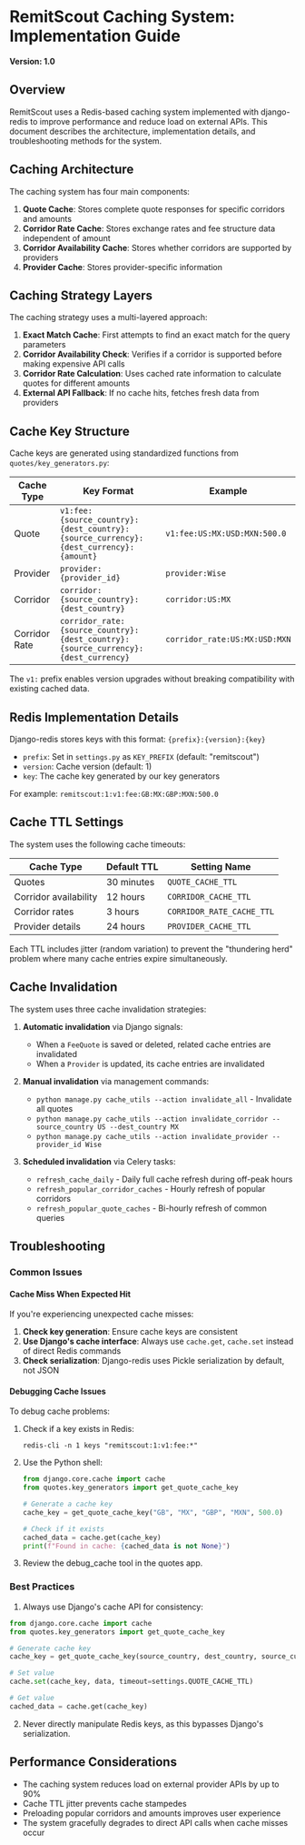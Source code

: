 # RemitScout Caching System: Implementation Guide

**Version: 1.0**

## Overview

RemitScout uses a Redis-based caching system implemented with django-redis to improve performance and reduce load on external APIs. This document describes the architecture, implementation details, and troubleshooting methods for the system.

## Caching Architecture

The caching system has four main components:

1. **Quote Cache**: Stores complete quote responses for specific corridors and amounts
2. **Corridor Rate Cache**: Stores exchange rates and fee structure data independent of amount
3. **Corridor Availability Cache**: Stores whether corridors are supported by providers
4. **Provider Cache**: Stores provider-specific information

## Caching Strategy Layers

The caching strategy uses a multi-layered approach:

1. **Exact Match Cache**: First attempts to find an exact match for the query parameters
2. **Corridor Availability Check**: Verifies if a corridor is supported before making expensive API calls
3. **Corridor Rate Calculation**: Uses cached rate information to calculate quotes for different amounts
4. **External API Fallback**: If no cache hits, fetches fresh data from providers

## Cache Key Structure

Cache keys are generated using standardized functions from `quotes/key_generators.py`:

| Cache Type | Key Format | Example |
|------------|------------|---------|
| Quote | `v1:fee:{source_country}:{dest_country}:{source_currency}:{dest_currency}:{amount}` | `v1:fee:US:MX:USD:MXN:500.0` |
| Provider | `provider:{provider_id}` | `provider:Wise` |
| Corridor | `corridor:{source_country}:{dest_country}` | `corridor:US:MX` |
| Corridor Rate | `corridor_rate:{source_country}:{dest_country}:{source_currency}:{dest_currency}` | `corridor_rate:US:MX:USD:MXN` |

The `v1:` prefix enables version upgrades without breaking compatibility with existing cached data.

## Redis Implementation Details

Django-redis stores keys with this format: `{prefix}:{version}:{key}`

- `prefix`: Set in `settings.py` as `KEY_PREFIX` (default: "remitscout")
- `version`: Cache version (default: 1)
- `key`: The cache key generated by our key generators

For example: `remitscout:1:v1:fee:GB:MX:GBP:MXN:500.0`

## Cache TTL Settings

The system uses the following cache timeouts:

| Cache Type | Default TTL | Setting Name |
|------------|-------------|--------------|
| Quotes | 30 minutes | `QUOTE_CACHE_TTL` |
| Corridor availability | 12 hours | `CORRIDOR_CACHE_TTL` |
| Corridor rates | 3 hours | `CORRIDOR_RATE_CACHE_TTL` |
| Provider details | 24 hours | `PROVIDER_CACHE_TTL` |

Each TTL includes jitter (random variation) to prevent the "thundering herd" problem where many cache entries expire simultaneously.

## Cache Invalidation

The system uses three cache invalidation strategies:

1. **Automatic invalidation** via Django signals:
   - When a `FeeQuote` is saved or deleted, related cache entries are invalidated
   - When a `Provider` is updated, its cache entries are invalidated

2. **Manual invalidation** via management commands:
   - `python manage.py cache_utils --action invalidate_all` - Invalidate all quotes
   - `python manage.py cache_utils --action invalidate_corridor --source_country US --dest_country MX`
   - `python manage.py cache_utils --action invalidate_provider --provider_id Wise`

3. **Scheduled invalidation** via Celery tasks:
   - `refresh_cache_daily` - Daily full cache refresh during off-peak hours
   - `refresh_popular_corridor_caches` - Hourly refresh of popular corridors
   - `refresh_popular_quote_caches` - Bi-hourly refresh of common queries

## Troubleshooting

### Common Issues

#### Cache Miss When Expected Hit

If you're experiencing unexpected cache misses:

1. **Check key generation**: Ensure cache keys are consistent
2. **Use Django's cache interface**: Always use `cache.get`, `cache.set` instead of direct Redis commands
3. **Check serialization**: Django-redis uses Pickle serialization by default, not JSON

#### Debugging Cache Issues

To debug cache problems:

1. Check if a key exists in Redis:
   ```
   redis-cli -n 1 keys "remitscout:1:v1:fee:*"
   ```

2. Use the Python shell:
   ```python
   from django.core.cache import cache
   from quotes.key_generators import get_quote_cache_key

   # Generate a cache key
   cache_key = get_quote_cache_key("GB", "MX", "GBP", "MXN", 500.0)
   
   # Check if it exists
   cached_data = cache.get(cache_key)
   print(f"Found in cache: {cached_data is not None}")
   ```

3. Review the debug_cache tool in the quotes app.

### Best Practices

1. Always use Django's cache API for consistency:

```python
from django.core.cache import cache
from quotes.key_generators import get_quote_cache_key

# Generate cache key
cache_key = get_quote_cache_key(source_country, dest_country, source_currency, dest_currency, amount)

# Set value
cache.set(cache_key, data, timeout=settings.QUOTE_CACHE_TTL)

# Get value
cached_data = cache.get(cache_key)
```

2. Never directly manipulate Redis keys, as this bypasses Django's serialization.

## Performance Considerations

- The caching system reduces load on external provider APIs by up to 90%
- Cache TTL jitter prevents cache stampedes
- Preloading popular corridors and amounts improves user experience
- The system gracefully degrades to direct API calls when cache misses occur 